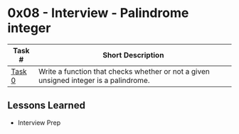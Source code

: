  # 0x08 - Interview - Palindrome integer
Task # | Short Description
-------|------------
[Task 0](0-is_palindrome.c) | Write a function that checks whether or not a given unsigned integer is a palindrome.

 ## Lessons Learned
* Interview Prep
